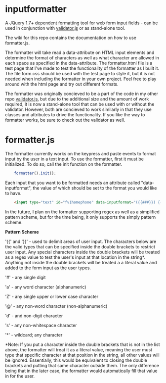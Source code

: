 inputformatter
==============

A JQuery 1.7+ dependent formatting tool for web form input fields - can be used in conjunction with [validator.js](https://github.com/mosbymc/validator) or as stand-alone tool.

The wiki for this repo contains the documentation on how to use formatter.js.

The formatter will take read a data-attribute on HTML input elements and determine the format of characters as well as what character are allowed in each space as specified in the data-attribute. The formatter.html file is a test page that I've made to test the functionality of the formatter as I built it. The file form.css should be used with the test page to style it, but it is not needed when including the formatter in your own project. Feel free to play around with the html page and try out different formats.

The formatter was originally concieved to be a part of the code in my other repo [validator.js](https://github.com/mosbymc/validator), but due to the additional size and the amount of work required, it is now a stand-alone tool that can be used with or without the validator. However, both are concieved to work similarly in that they use classes and attributes to drive the functionality. If you like the way to formatter works, be sure to check out the validator as well.


# **formatter.js**


The formatter currently works on the keypress and paste events to format input by the user in a text input. To use the formatter, first it must be initialized. To do so, call the init function on the formatter.
```javascript
    formatter().init();
```
Each input that you want to be formatted needs an attribute called "data-inputformat", the value of which should be set to the format you would like to have. 
```html
    <input type="text" id="fv1homephone" data-inputformat="({{###}}) {{###}}-{{####}}"/>
```
In the future, I plan on the formatter supporting regex as well as a simplified pattern scheme, but for the time being, it only supports the simply pattern scheme.

**Pattern Scheme**

'{{' and '}}' - used to delimit areas of user input. The characters below are the valid types that can be specified inside the double brackets to restrict user input. Any special characters inside the double brackets will be treated as a regex value to test the user's input at that location in the string*. Anything not inside the double brackets will be treated a a literal value and added to the form input as the user types.

'#' - any single digit

'a' - any word character (alphanumeric)

'Z' - any single upper or lower case character

'@' - any non-word character (non-alphanumeric)

'd' - and non-digit character

's' - any non-whitespace character

'*' - wildcard; any character

*Note: If you put a character inside the double brackets that is not in the list above, the formatter will treat it as a literal value, meaning the user must type that specific character at that position in the string, all other values will be ignored. Essentially, this would be equivalent to closing the double brackets and putting that same character outside them. The only difference being that in the later case, the formatter would automatically fill that value in for the user.
